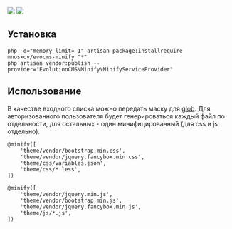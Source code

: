 <img src="https://img.shields.io/badge/PHP-%3E=7.3-green.svg?php=7.3"> <img src="https://img.shields.io/badge/EVO-%3E%3D3.1.3-green">

## Установка

```
php -d="memory_limit=-1" artisan package:installrequire mnoskov/evocms-minify "*"
php artisan vendor:publish --provider="EvolutionCMS\Minify\MinifyServiceProvider"
```

## Использование

В качестве входного списка можно передать маску для <a href="https://www.php.net/manual/ru/function.glob.php">glob</a>.
Для авторизованного пользователя будет генерироваться каждый файл по отдельности, для остальных - один минифицированный (для css и js отдельно).

```
@minify([
    'theme/vendor/bootstrap.min.css',
    'theme/vendor/jquery.fancybox.min.css',
    'theme/css/variables.json',
    'theme/css/*.less',
])
```

```
@minify([
    'theme/vendor/jquery.min.js',
    'theme/vendor/bootstrap.min.js',
    'theme/vendor/jquery.fancybox.min.js',
    'theme/js/*.js',
])
```
